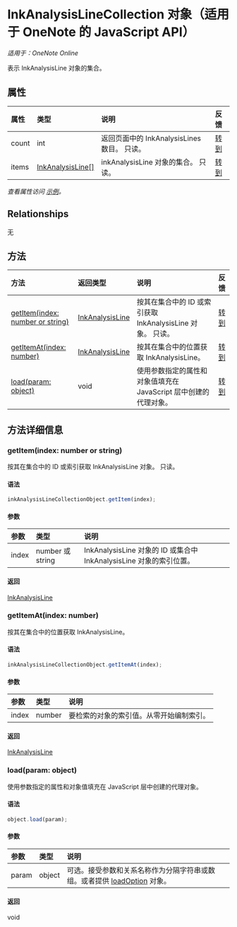﻿# InkAnalysisLineCollection 对象（适用于 OneNote 的 JavaScript API）

_适用于：OneNote Online_  


表示 InkAnalysisLine 对象的集合。

## 属性

| 属性     | 类型   |说明|反馈|
|:---------------|:--------|:----------|:-------|
|count|int|返回页面中的 InkAnalysisLines 数目。 只读。|[转到](https://github.com/OfficeDev/office-js-docs/issues/new?title=OneNote-inkAnalysisLineCollection-count)|
|items|[InkAnalysisLine[]](inkanalysisline.md)|inkAnalysisLine 对象的集合。 只读。|[转到](https://github.com/OfficeDev/office-js-docs/issues/new?title=OneNote-inkAnalysisLineCollection-items)|

_查看属性访问 [示例](#示例)。_

## Relationships
无


## 方法

| 方法           | 返回类型    |说明| 反馈|
|:---------------|:--------|:----------|:-------|
|[getItem(index: number or string)](#getitemindex-number-or-string)|[InkAnalysisLine](inkanalysisline.md)|按其在集合中的 ID 或索引获取 InkAnalysisLine 对象。 只读。|[转到](https://github.com/OfficeDev/office-js-docs/issues/new?title=OneNote-inkAnalysisLineCollection-getItem)|
|[getItemAt(index: number)](#getitematindex-number)|[InkAnalysisLine](inkanalysisline.md)|按其在集合中的位置获取 InkAnalysisLine。|[转到](https://github.com/OfficeDev/office-js-docs/issues/new?title=OneNote-inkAnalysisLineCollection-getItemAt)|
|[load(param: object)](#loadparam-object)|void|使用参数指定的属性和对象值填充在 JavaScript 层中创建的代理对象。|[转到](https://github.com/OfficeDev/office-js-docs/issues/new?title=OneNote-inkAnalysisLineCollection-load)|

## 方法详细信息


### getItem(index: number or string)
按其在集合中的 ID 或索引获取 InkAnalysisLine 对象。 只读。

#### 语法
```js
inkAnalysisLineCollectionObject.getItem(index);
```

#### 参数
| 参数    | 类型   |说明|
|:---------------|:--------|:----------|
|index|number 或 string|InkAnalysisLine 对象的 ID 或集合中 InkAnalysisLine 对象的索引位置。|

#### 返回
[InkAnalysisLine](inkanalysisline.md)

### getItemAt(index: number)
按其在集合中的位置获取 InkAnalysisLine。

#### 语法
```js
inkAnalysisLineCollectionObject.getItemAt(index);
```

#### 参数
| 参数    | 类型   |说明|
|:---------------|:--------|:----------|
|index|number|要检索的对象的索引值。从零开始编制索引。|

#### 返回
[InkAnalysisLine](inkanalysisline.md)

### load(param: object)
使用参数指定的属性和对象值填充在 JavaScript 层中创建的代理对象。

#### 语法
```js
object.load(param);
```

#### 参数
| 参数    | 类型   |说明|
|:---------------|:--------|:----------|
|param|object|可选。接受参数和关系名称作为分隔字符串或数组。或者提供 [loadOption](loadoption.md) 对象。|

#### 返回
void
